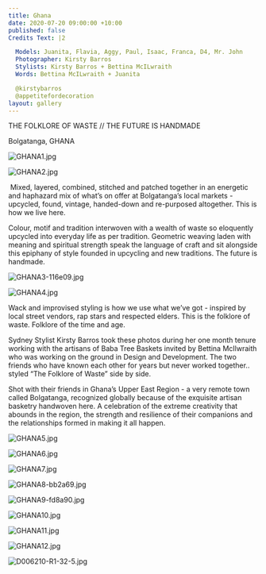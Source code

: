 ```yaml
---
title: Ghana
date: 2020-07-20 09:00:00 +10:00
published: false
Credits Text: |2

  Models: Juanita, Flavia, Aggy, Paul, Isaac, Franca, D4, Mr. John
  Photographer: Kirsty Barros
  Stylists: Kirsty Barros + Bettina McILwraith 
  Words: Bettina McILwraith + Juanita

  @kirstybarros
  @appetitefordecoration
layout: gallery
---
```


THE FOLKLORE OF WASTE // THE FUTURE IS HANDMADE

Bolgatanga, GHANA

![GHANA1.jpg](/uploads/GHANA1.jpg)

![GHANA2.jpg](/uploads/GHANA2.jpg)

 Mixed, layered, combined, stitched and patched together in an energetic and haphazard mix of what’s on offer at Bolgatanga’s local markets - upcycled, found, vintage, handed-down and re-purposed altogether. This is how we live here. 

Colour, motif and tradition interwoven with a wealth of waste so eloquently upcycled into everyday life as per tradition. Geometric weaving laden with meaning and spiritual strength speak the language of craft and sit alongside this epiphany of style founded in upcycling and new traditions. The future is handmade. 

![GHANA3-116e09.jpg](/uploads/GHANA3-116e09.jpg)

![GHANA4.jpg](/uploads/GHANA4.jpg)

Wack and improvised styling is how we use what we’ve got - inspired by local street vendors, rap stars and respected elders. This is the folklore of waste. Folklore of the time and age.

Sydney Stylist Kirsty Barros took these photos during her one month tenure working with the artisans of Baba Tree Baskets invited by Bettina McIlwraith who was working on the ground in Design and Development. The two friends who have known each other for years but never worked together.. styled “The Folklore of Waste” side by side. 

Shot with their friends in Ghana’s Upper East Region - a very remote town called Bolgatanga, recognized globally because of the exquisite artisan basketry handwoven here. A celebration of the extreme creativity that abounds in the region, the strength and resilience of their companions and the relationships formed in making it all happen. 

![GHANA5.jpg](/uploads/GHANA5.jpg)

![GHANA6.jpg](/uploads/GHANA6.jpg)

![GHANA7.jpg](/uploads/GHANA7.jpg)

![GHANA8-bb2a69.jpg](/uploads/GHANA8-bb2a69.jpg)

![GHANA9-fd8a90.jpg](/uploads/GHANA9-fd8a90.jpg)

![GHANA10.jpg](/uploads/GHANA10.jpg)

![GHANA11.jpg](/uploads/GHANA11.jpg)

![GHANA12.jpg](/uploads/GHANA12.jpg)

![D006210-R1-32-5.jpg](/uploads/D006210-R1-32-5.jpg)
